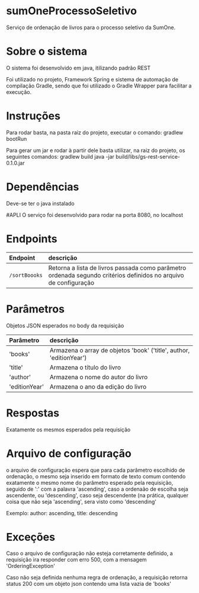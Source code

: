 # sumOneProcessoSeletivo
Serviço de ordenação de livros para o processo seletivo da SumOne.

# Sobre o sistema
O sistema foi desenvolvido em java, itilizando padrão REST

Foi utilizado no projeto, Framework Spring e sistema de automação de compilação Gradle, sendo que foi utilizado o Gradle Wrapper para facilitar a execução.

# Instruções
Para rodar basta, na pasta raiz do projeto, executar o comando:
gradlew bootRun

Para gerar um jar e rodar à partir dele basta utilizar, na raiz do projeto, os seguintes comandos:
gradlew build
java -jar build/libs/gs-rest-service-0.1.0.jar

# Dependências
Deve-se ter o java instalado

#APLI
O serviço foi desenvolvido para rodar na porta 8080, no localhost

# Endpoints
| Endpoint      | descrição                         |
|:--------------|:----------------------------------|
| `/sortBoooks` | Retorna a lista de livros passada como parâmetro ordenada segundo critérios definidos no arquivo de configuração

# Parâmetros
Objetos JSON esperados no body da requisição

| Parâmetro     | descrição                         |
|:--------------|:----------------------------------|
| 'books'       | Armazena o array de objetos 'book' ('title', author, 'editionYear') 
| 'title'       | Armazena o título do livro
| 'author'      | Armazena o nome do autor do livro  
| 'editionYear' | Armazena o ano da edição do livro 


# Respostas
Exatamente os mesmos esperados pela requisição

# Arquivo de configuração
o arquivo de configuração espera que para cada parâmetro escolhido de ordenação, o mesmo seja inserido em formato de texto comum contendo exatamente o mesmo nome do parâmetro esperado pela requisição, seguido de ':' com a palavra 'ascending', caso a ordenaão de escolha seja ascendente, ou 'descending', caso seja descendente (na prática, qualquer coisa que não seja 'ascending', sera visto como 'descending'

Exemplo:
author: ascending, title: descending

# Exceções
Caso o arquivo de configuração não esteja corretamente definido, a requisição ira responder com erro 500, com a mensagem 'OrderingException'

Caso não seja definida nenhuma regra de ordenação, a requisição retorna status 200 com um objeto json contendo uma lista vazia de 'books'
